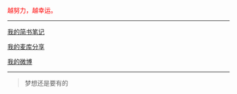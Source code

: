<font color=red>越努力，越幸运。</font>

-------------------

[我的简书笔记](http://www.jianshu.com/users/ac745f130921/latest_articles "我的简书笔记")

[我的麦库分享](https://note.sdo.com/u/635033639628438451 "我的麦库分享")

[我的微博](http://weibo.com/wswenyue "我的微博")

------

>梦想还是要有的

